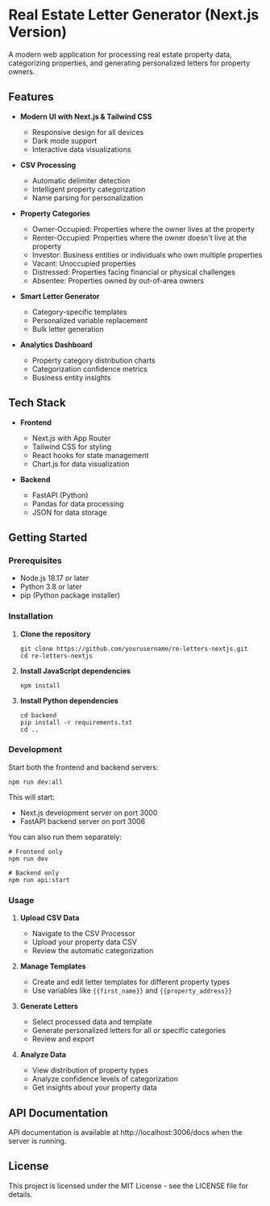 # Real Estate Letter Generator (Next.js Version)

A modern web application for processing real estate property data, categorizing properties, and generating personalized letters for property owners.

## Features

- **Modern UI with Next.js & Tailwind CSS**
  - Responsive design for all devices
  - Dark mode support
  - Interactive data visualizations
  
- **CSV Processing**
  - Automatic delimiter detection
  - Intelligent property categorization
  - Name parsing for personalization
  
- **Property Categories**
  - Owner-Occupied: Properties where the owner lives at the property
  - Renter-Occupied: Properties where the owner doesn't live at the property
  - Investor: Business entities or individuals who own multiple properties
  - Vacant: Unoccupied properties
  - Distressed: Properties facing financial or physical challenges
  - Absentee: Properties owned by out-of-area owners
  
- **Smart Letter Generator**
  - Category-specific templates
  - Personalized variable replacement
  - Bulk letter generation
  
- **Analytics Dashboard**
  - Property category distribution charts
  - Categorization confidence metrics
  - Business entity insights

## Tech Stack

- **Frontend**
  - Next.js with App Router
  - Tailwind CSS for styling
  - React hooks for state management
  - Chart.js for data visualization
  
- **Backend**
  - FastAPI (Python)
  - Pandas for data processing
  - JSON for data storage

## Getting Started

### Prerequisites

- Node.js 18.17 or later
- Python 3.8 or later
- pip (Python package installer)

### Installation

1. **Clone the repository**
   ```
   git clone https://github.com/yourusername/re-letters-nextjs.git
   cd re-letters-nextjs
   ```

2. **Install JavaScript dependencies**
   ```
   npm install
   ```

3. **Install Python dependencies**
   ```
   cd backend
   pip install -r requirements.txt
   cd ..
   ```

### Development

Start both the frontend and backend servers:

```
npm run dev:all
```

This will start:
- Next.js development server on port 3000
- FastAPI backend server on port 3006

You can also run them separately:

```
# Frontend only
npm run dev

# Backend only
npm run api:start
```

### Usage

1. **Upload CSV Data**
   - Navigate to the CSV Processor
   - Upload your property data CSV
   - Review the automatic categorization

2. **Manage Templates**
   - Create and edit letter templates for different property types
   - Use variables like `{{first_name}}` and `{{property_address}}`

3. **Generate Letters**
   - Select processed data and template
   - Generate personalized letters for all or specific categories
   - Review and export

4. **Analyze Data**
   - View distribution of property types
   - Analyze confidence levels of categorization
   - Get insights about your property data

## API Documentation

API documentation is available at http://localhost:3006/docs when the server is running.

## License

This project is licensed under the MIT License - see the LICENSE file for details. 